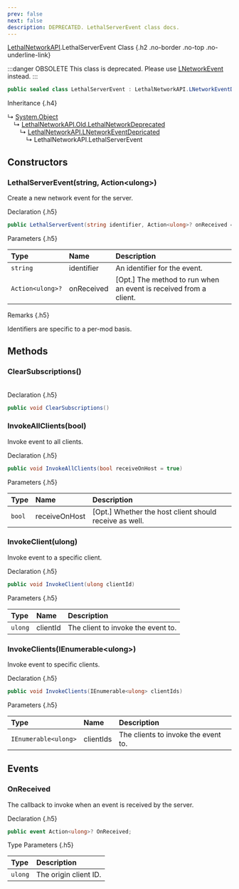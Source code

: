 ```yaml
---
prev: false
next: false
description: DEPRECATED. LethalServerEvent class docs.
---
```


[LethalNetworkAPI](/api/LethalNetworkAPI).LethalServerEvent Class {.h2 .no-border .no-top .no-underline-link}

:::danger OBSOLETE
This class is deprecated. Please use [LNetworkEvent](/api/LethalNetworkAPI.LNetworkEvent) instead.
:::

```csharp
public sealed class LethalServerEvent : LethalNetworkAPI.LNetworkEventDepricated
```

Inheritance {.h4}

&rdsh; [System.Object](https://docs.microsoft.com/en-us/dotnet/api/System.Object)
<br>&emsp;&rdsh; [LethalNetworkAPI.Old.LethalNetworkDeprecated](/api/deprecated/LethalNetworkAPI.Old.LethalNetworkDeprecated)
<br>&emsp;&emsp;&rdsh; [LethalNetworkAPI.LNetworkEventDepricated](/api/deprecated/LethalNetworkAPI.LNetworkEventDepricated)
<br>&emsp;&emsp;&emsp;&rdsh; LethalNetworkAPI.LethalServerEvent

## Constructors

### LethalServerEvent(string, Action&lt;ulong&gt;) <Badge type="danger" text="DEPRECATED" />
Create a new network event for the server.

Declaration {.h5}

```csharp
public LethalServerEvent(string identifier, Action<ulong>? onReceived = null)
```

Parameters {.h5}

| Type             | Name       | Description                                                       |
|:-----------------|:-----------|:------------------------------------------------------------------|
| `string`         | identifier | An identifier for the event.                                      |
| `Action<ulong>?` | onReceived | [Opt.] The method to run when an event is received from a client. | 

Remarks {.h5}

Identifiers are specific to a per-mod basis.

## Methods

### ClearSubscriptions() <Badge type="danger" text="DEPRECATED" />

<br>Declaration {.h5}

```csharp
public void ClearSubscriptions()
```

### InvokeAllClients(bool) <Badge type="danger" text="DEPRECATED" />
Invoke event to all clients.

Declaration {.h5}

```csharp
public void InvokeAllClients(bool receiveOnHost = true)
```

Parameters {.h5}

| Type   | Name          | Description                                            |
|:-------|:--------------|:-------------------------------------------------------|
| `bool` | receiveOnHost | [Opt.] Whether the host client should receive as well. |


### InvokeClient(ulong) <Badge type="danger" text="DEPRECATED" />
Invoke event to a specific client.

Declaration {.h5}

```csharp
public void InvokeClient(ulong clientId)
```

Parameters {.h5}

| Type    | Name     | Description                        |
|:--------|:---------|:-----------------------------------|
| `ulong` | clientId | The client to invoke the event to. |

### InvokeClients(IEnumerable&lt;ulong&gt;) <Badge type="danger" text="DEPRECATED" />
Invoke event to specific clients.

Declaration {.h5}

```csharp
public void InvokeClients(IEnumerable<ulong> clientIds)
```

Parameters {.h5}

| Type                 | Name      | Description                         |
|:---------------------|:----------|:------------------------------------|
| `IEnumerable<ulong>` | clientIds | The clients to invoke the event to. |

## Events

### OnReceived <Badge type="danger" text="DEPRECATED" />
The callback to invoke when an event is received by the server.

Declaration {.h5}

```csharp
public event Action<ulong>? OnReceived;
```

Type Parameters {.h5}

| Type    | Description           |
|:--------|:----------------------|
| `ulong` | The origin client ID. |


